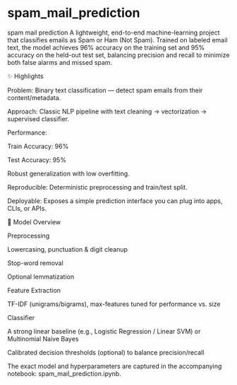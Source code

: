 # spam_mail_prediction
spam mail  prediction 
A lightweight, end-to-end machine-learning project that classifies emails as Spam or Ham (Not Spam). Trained on labeled email text, the model achieves 96% accuracy on the training set and 95% accuracy on the held-out test set, balancing precision and recall to minimize both false alarms and missed spam.

✨ Highlights

Problem: Binary text classification — detect spam emails from their content/metadata.

Approach: Classic NLP pipeline with text cleaning → vectorization → supervised classifier.

Performance:

Train Accuracy: 96%

Test Accuracy: 95%

Robust generalization with low overfitting.

Reproducible: Deterministic preprocessing and train/test split.

Deployable: Exposes a simple prediction interface you can plug into apps, CLIs, or APIs.

🧠 Model Overview

Preprocessing

Lowercasing, punctuation & digit cleanup

Stop-word removal

Optional lemmatization

Feature Extraction

TF-IDF (unigrams/bigrams), max-features tuned for performance vs. size

Classifier

A strong linear baseline (e.g., Logistic Regression / Linear SVM) or Multinomial Naive Bayes

Calibrated decision thresholds (optional) to balance precision/recall

The exact model and hyperparameters are captured in the accompanying notebook: spam_mail_prediction.ipynb.
